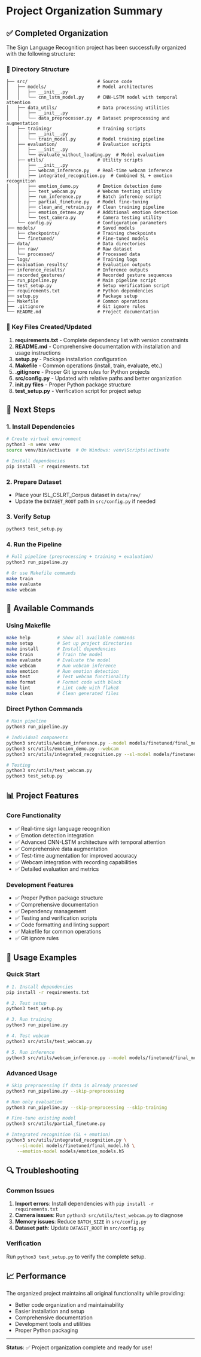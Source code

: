 # Project Organization Summary

## ✅ Completed Organization

The Sign Language Recognition project has been successfully organized with the following structure:

### 📁 Directory Structure
```
├── src/                          # Source code
│   ├── models/                   # Model architectures
│   │   ├── __init__.py
│   │   └── cnn_lstm_model.py     # CNN-LSTM model with temporal attention
│   ├── data_utils/               # Data processing utilities
│   │   ├── __init__.py
│   │   └── data_preprocessor.py  # Dataset preprocessing and augmentation
│   ├── training/                 # Training scripts
│   │   ├── __init__.py
│   │   └── train_model.py        # Model training pipeline
│   ├── evaluation/               # Evaluation scripts
│   │   ├── __init__.py
│   │   └── evaluate_without_loading.py  # Model evaluation
│   ├── utils/                    # Utility scripts
│   │   ├── __init__.py
│   │   ├── webcam_inference.py   # Real-time webcam inference
│   │   ├── integrated_recognition.py  # Combined SL + emotion recognition
│   │   ├── emotion_demo.py       # Emotion detection demo
│   │   ├── test_webcam.py        # Webcam testing utility
│   │   ├── run_inference.py      # Batch inference script
│   │   ├── partial_finetune.py   # Model fine-tuning
│   │   ├── clean_and_retrain.py  # Clean training pipeline
│   │   ├── emotion_detnew.py     # Additional emotion detection
│   │   └── test_camera.py        # Camera testing utility
│   └── config.py                 # Configuration parameters
├── models/                       # Saved models
│   ├── checkpoints/              # Training checkpoints
│   └── finetuned/                # Fine-tuned models
├── data/                         # Data directories
│   ├── raw/                      # Raw dataset
│   └── processed/                # Processed data
├── logs/                         # Training logs
├── evaluation_results/           # Evaluation outputs
├── inference_results/            # Inference outputs
├── recorded_gestures/            # Recorded gesture sequences
├── run_pipeline.py               # Main pipeline script
├── test_setup.py                 # Setup verification script
├── requirements.txt              # Python dependencies
├── setup.py                      # Package setup
├── Makefile                      # Common operations
├── .gitignore                    # Git ignore rules
└── README.md                     # Project documentation
```

### 📄 Key Files Created/Updated

1. **requirements.txt** - Complete dependency list with version constraints
2. **README.md** - Comprehensive documentation with installation and usage instructions
3. **setup.py** - Package installation configuration
4. **Makefile** - Common operations (install, train, evaluate, etc.)
5. **.gitignore** - Proper Git ignore rules for Python projects
6. **src/config.py** - Updated with relative paths and better organization
7. **__init__.py files** - Proper Python package structure
8. **test_setup.py** - Verification script for project setup

## 🚀 Next Steps

### 1. Install Dependencies
```bash
# Create virtual environment
python3 -m venv venv
source venv/bin/activate  # On Windows: venv\Scripts\activate

# Install dependencies
pip install -r requirements.txt
```

### 2. Prepare Dataset
- Place your ISL_CSLRT_Corpus dataset in `data/raw/`
- Update the `DATASET_ROOT` path in `src/config.py` if needed

### 3. Verify Setup
```bash
python3 test_setup.py
```

### 4. Run the Pipeline
```bash
# Full pipeline (preprocessing + training + evaluation)
python3 run_pipeline.py

# Or use Makefile commands
make train
make evaluate
make webcam
```

## 🔧 Available Commands

### Using Makefile
```bash
make help          # Show all available commands
make setup         # Set up project directories
make install       # Install dependencies
make train         # Train the model
make evaluate      # Evaluate the model
make webcam        # Run webcam inference
make emotion       # Run emotion detection
make test          # Test webcam functionality
make format        # Format code with black
make lint          # Lint code with flake8
make clean         # Clean generated files
```

### Direct Python Commands
```bash
# Main pipeline
python3 run_pipeline.py

# Individual components
python3 src/utils/webcam_inference.py --model models/finetuned/final_model.h5
python3 src/utils/emotion_demo.py --webcam
python3 src/utils/integrated_recognition.py --sl-model models/finetuned/final_model.h5

# Testing
python3 src/utils/test_webcam.py
python3 test_setup.py
```

## 📊 Project Features

### Core Functionality
- ✅ Real-time sign language recognition
- ✅ Emotion detection integration
- ✅ Advanced CNN-LSTM architecture with temporal attention
- ✅ Comprehensive data augmentation
- ✅ Test-time augmentation for improved accuracy
- ✅ Webcam integration with recording capabilities
- ✅ Detailed evaluation and metrics

### Development Features
- ✅ Proper Python package structure
- ✅ Comprehensive documentation
- ✅ Dependency management
- ✅ Testing and verification scripts
- ✅ Code formatting and linting support
- ✅ Makefile for common operations
- ✅ Git ignore rules

## 🎯 Usage Examples

### Quick Start
```bash
# 1. Install dependencies
pip install -r requirements.txt

# 2. Test setup
python3 test_setup.py

# 3. Run training
python3 run_pipeline.py

# 4. Test webcam
python3 src/utils/test_webcam.py

# 5. Run inference
python3 src/utils/webcam_inference.py --model models/finetuned/final_model.h5
```

### Advanced Usage
```bash
# Skip preprocessing if data is already processed
python3 run_pipeline.py --skip-preprocessing

# Run only evaluation
python3 run_pipeline.py --skip-preprocessing --skip-training

# Fine-tune existing model
python3 src/utils/partial_finetune.py

# Integrated recognition (SL + emotion)
python3 src/utils/integrated_recognition.py \
    --sl-model models/finetuned/final_model.h5 \
    --emotion-model models/emotion_models.h5
```

## 🔍 Troubleshooting

### Common Issues
1. **Import errors**: Install dependencies with `pip install -r requirements.txt`
2. **Camera issues**: Run `python3 src/utils/test_webcam.py` to diagnose
3. **Memory issues**: Reduce `BATCH_SIZE` in `src/config.py`
4. **Dataset path**: Update `DATASET_ROOT` in `src/config.py`

### Verification
Run `python3 test_setup.py` to verify the complete setup.

## 📈 Performance

The organized project maintains all original functionality while providing:
- Better code organization and maintainability
- Easier installation and setup
- Comprehensive documentation
- Development tools and utilities
- Proper Python packaging

---

**Status**: ✅ Project organization complete and ready for use! 